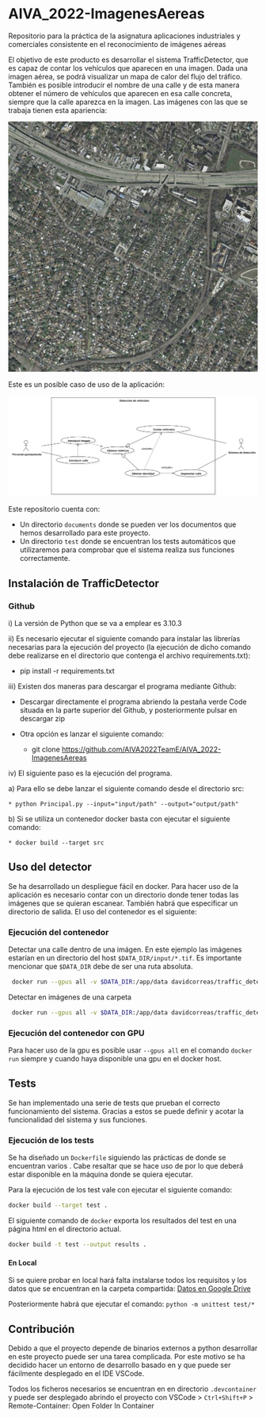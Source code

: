 # AIVA_2022-ImagenesAereas
Repositorio para la práctica de la asignatura aplicaciones industriales y comerciales consistente en el reconocimiento de imágenes aéreas

El objetivo de este producto es desarrollar el sistema TrafficDetector, que es capaz de contar los vehículos que aparecen en una imagen. Dada una imagen aérea, se podrá visualizar un mapa de calor del flujo del tráfico.
También es posible introducir el nombre de una calle y de esta manera obtener el número de vehículos que aparecen en esa calle concreta, siempre que la calle aparezca en la imagen.
Las imágenes con las que se trabaja tienen esta apariencia:

<p>
  <img src="./images/austin1.jpg" alt=""> </p>

Este es un posible caso de uso de la aplicación:

<p>
  <img src="./images/UseCaseDiagram3.svg" alt=""> </p>

Este repositorio cuenta con:
* Un directorio ```documents``` donde se pueden ver los documentos que hemos desarrollado para este proyecto.
* Un directorio ```test``` donde se encuentran los tests automáticos que utilizaremos para comprobar que el sistema realiza sus funciones correctamente.

## Instalación de TrafficDetector

### Github

i) La versión de Python que se va a emplear es 3.10.3

ii) Es necesario ejecutar el siguiente comando para instalar las librerías necesarias para la ejecución del proyecto (la ejecución de dicho comando debe realizarse en el directorio que contenga el archivo requirements.txt):

  * pip install -r requirements.txt

iii) Existen dos maneras para descargar el programa mediante Github:

  * Descargar directamente el programa abriendo la pestaña verde Code situada en la parte superior del Github, y posteriormente pulsar en descargar zip
  * Otra opción es lanzar el siguiente comando:
    
    * git clone https://github.com/AIVA2022TeamE/AIVA_2022-ImagenesAereas

iv) El siguiente paso es la ejecución del programa. 

  a) Para ello se debe lanzar el siguiente comando desde el directorio src:

    * python Principal.py --input="input/path" --output="output/path"
  
  b) Si se utiliza un contenedor docker basta con ejecutar el siguiente comando:
  
    * docker build --target src


## Uso del detector
Se ha desarrollado un despliegue fácil en docker. Para hacer uso de la aplicación es necesario contar con un directorio donde tener todas las imágenes que se quieran escanear. También habrá que especificar un directorio de salida. El uso del contenedor es el siguiente:

### Ejecución del contenedor
Detectar una calle dentro de una imágen. En este ejemplo las imágenes estarían en un directorio del host `$DATA_DIR/input/*.tif`. Es importante mencionar que `$DATA_DIR` debe de ser una ruta absoluta. 

```bash
 docker run --gpus all -v $DATA_DIR:/app/data davidcorreas/traffic_detector --input /app/data/input/austin1.tif --output /app/data/output --street_name "Green Forest Dr, austin"
 ```

 Detectar en imágenes de una carpeta
```bash
 docker run --gpus all -v $DATA_DIR:/app/data davidcorreas/traffic_detector --input /app/data/input --output /app/data/output
 ```

 ### Ejecución del contenedor con GPU
 Para hacer uso de la gpu es posible usar `--gpus all` en el comando `docker run` siempre y cuando haya disponible una gpu en el docker host.

## Tests
Se han implementado una serie de tests que prueban el correcto funcionamiento del sistema. 
Gracias a estos se puede definir y acotar la funcionalidad del sistema y sus funciones.

### Ejecución de los tests
Se ha diseñado un `Dockerfile` siguiendo las prácticas de <infrastructure-as-code> donde se encuentran
varios <stages>. Cabe resaltar que se hace uso de <BuildKit> por lo que deberá estar disponible en
la máquina donde se quiera ejecutar. 

Para la ejecución de los test vale con ejecutar el siguiente comando:
```bash
docker build --target test .
```
  
El siguiente comando de `docker` exporta los resultados del test en una página html en el directorio actual. 
```bash
docker build -t test --output results .
```

#### En Local
Si se quiere probar en local hará falta instalarse todos los requisitos y los datos que se encuentran
en la carpeta compartida:
[Datos en Google Drive](https://drive.google.com/drive/folders/1Ey2Gqbc6ZLqrLN8X1DMXFGKI48vYWFrJ?usp=sharing)

Posteriormente habrá que ejecutar el comando:
`python -m unittest test/*`
  

## Contribución
Debido a que el proyecto depende de binarios externos a python desarrollar en este proyecto puede ser una tarea complicada. Por este motivo se ha decidido hacer un entorno de desarrollo basado en <Docker> y que puede ser fácilmente desplegado en el IDE VSCode.

Todos los ficheros necesarios se encuentran en en directorio `.devcontainer` y puede ser desplegado abrindo el proyecto con VSCode > `Ctrl+Shift+P` > Remote-Container: Open Folder In Container 
